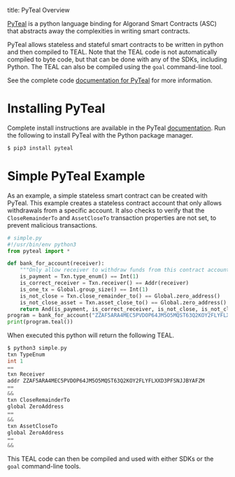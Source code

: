 title: PyTeal Overview

[PyTeal](https://github.com/algorand/pyteal) is a python language binding for Algorand Smart Contracts (ASC) that abstracts away the complexities in writing smart contracts. 

PyTeal allows stateless and stateful smart contracts to be written in python and then compiled to TEAL. Note that the TEAL code is not automatically compiled to byte code, but that can be done with any of the SDKs, including Python. The TEAL can also be compiled using the `goal` command-line tool.

See the complete code [documentation for PyTeal](https://pyteal.readthedocs.io/en/latest/) for more information.

# Installing PyTeal
Complete install instructions are available in the PyTeal [documentation](https://pyteal.readthedocs.io/en/latest/). Run the following to install PyTeal with the Python package manager.

```python
$ pip3 install pyteal
```

# Simple PyTeal Example
As an example, a simple stateless smart contract can be created with PyTeal. This example creates a stateless contract account that only allows withdrawals from a specific account. It also checks to verify that the `CloseRemainderTo` and `AssetCloseTo` transaction properties are not set, to prevent malicious transactions.

```python
# simple.py
#!/usr/bin/env python3
from pyteal import *

def bank_for_account(receiver):
    """Only allow receiver to withdraw funds from this contract account."""
    is_payment = Txn.type_enum() == Int(1)
    is_correct_receiver = Txn.receiver() == Addr(receiver)
    is_one_tx = Global.group_size() == Int(1)
    is_not_close = Txn.close_remainder_to() == Global.zero_address()
    is_not_close_asset = Txn.asset_close_to() == Global.zero_address()
    return And(is_payment, is_correct_receiver, is_not_close, is_not_close_asset)
program = bank_for_account("ZZAF5ARA4MEC5PVDOP64JM5O5MQST63Q2KOY2FLYFLXXD3PFSNJJBYAFZM")
print(program.teal())
```

When executed this python will return the following TEAL.

```go
$ python3 simple.py
txn TypeEnum
int 1
==
txn Receiver
addr ZZAF5ARA4MEC5PVDOP64JM5O5MQST63Q2KOY2FLYFLXXD3PFSNJJBYAFZM
==
&&
txn CloseRemainderTo
global ZeroAddress
==
&&
txn AssetCloseTo
global ZeroAddress
==
&&
```

This TEAL code can then be compiled and used with either SDKs or the `goal` command-line tools.
